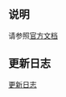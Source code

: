 ## 说明

请参照[官方文档](http://jdpicker.paulds.fr/?p=doc)

## 更新日志

[更新日志](https://github.com/ct-adc/jdpicker/blob/master/CHANGELOG.md)